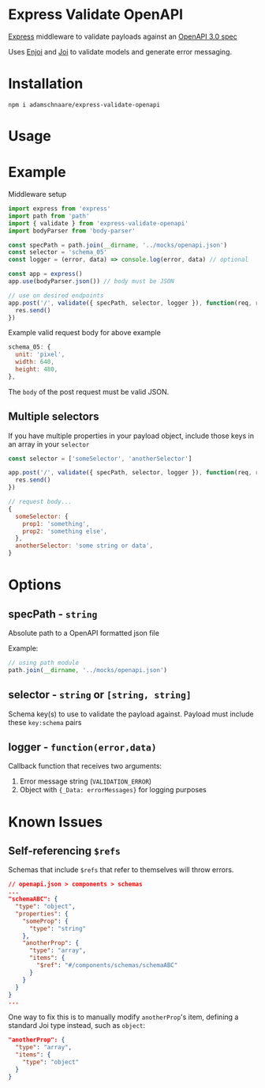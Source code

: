 # Express Validate OpenAPI

[Express](https://expressjs.com/) middleware to validate payloads against an [OpenAPI 3.0 spec](https://swagger.io/docs/specification/about/)

Uses [Enjoi](https://github.com/tlivings/enjoi) and [Joi](https://github.com/hapijs/joi) to validate models and generate error messaging.

# Installation

```
npm i adamschnaare/express-validate-openapi
```

# Usage

# Example

Middleware setup
```js
import express from 'express'
import path from 'path'
import { validate } from 'express-validate-openapi'
import bodyParser from 'body-parser'

const specPath = path.join(__dirname, '../mocks/openapi.json')
const selector = 'schema_05'
const logger = (error, data) => console.log(error, data) // optional

const app = express()
app.use(bodyParser.json()) // body must be JSON

// use on desired endpoints
app.post('/', validate({ specPath, selector, logger }), function(req, res) {
  res.send()
})
```

Example valid request body for above example
```js
schema_05: {
  unit: 'pixel',
  width: 640,
  height: 480,
},
```

The `body` of the post request must be valid JSON.

## Multiple selectors

If you have multiple properties in your payload object, include those keys in an array in your `selector`

```js
const selector = ['someSelector', 'anotherSelector']

app.post('/', validate({ specPath, selector, logger }), function(req, res) {
  res.send()
})

// request body...
{
  someSelector: {
    prop1: 'something',
    prop2: 'something else',
  },
  anotherSelector: 'some string or data',
}
```

# Options

## specPath - `string`

Absolute path to a OpenAPI formatted json file

Example:

```js
// using path module
path.join(__dirname, '../mocks/openapi.json')
```

## selector - `string` or `[string, string]`

Schema key(s) to use to validate the payload against. Payload must include these `key:schema` pairs

## logger - `function(error,data)`

Callback function that receives two arguments:

1. Error message string (`VALIDATION_ERROR`)
2. Object with `{_Data: errorMessages}` for logging purposes

# Known Issues

## Self-referencing `$refs`

Schemas that include `$refs` that refer to themselves will throw errors.

```json
// openapi.json > components > schemas
...
"schemaABC": {
  "type": "object",
  "properties": {
    "someProp": {
      "type": "string"
    },
    "anotherProp": {
      "type": "array",
      "items": {
        "$ref": "#/components/schemas/schemaABC"
      }
    }
  }
}
...
```

One way to fix this is to manually modify `anotherProp`'s item, defining a standard Joi type instead, such as `object`:

```json
"anotherProp": {
  "type": "array",
  "items": {
    "type": "object"
  }
}
```
